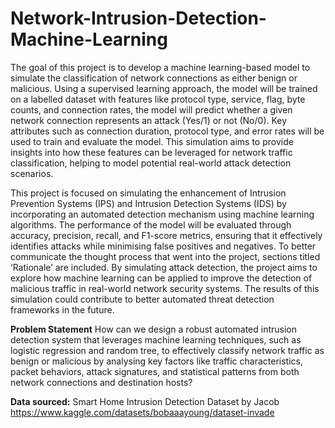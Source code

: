 # Network-Intrusion-Detection-Machine-Learning
The goal of this project is to develop a machine learning-based model to simulate the classification of network connections as either benign or malicious. Using a supervised learning approach, the model will be trained on a labelled dataset with features like protocol type, service, flag, byte counts, and connection rates, the model will predict whether a given network connection represents an attack (Yes/1) or not (No/0). Key attributes such as connection duration, protocol type, and error rates will be used to train and evaluate the model. This simulation aims to provide insights into how these features can be leveraged for network traffic classification, helping to model potential real-world attack detection scenarios.

This project is focused on simulating the enhancement of Intrusion Prevention Systems (IPS) and Intrusion Detection Systems (IDS) by incorporating an automated detection mechanism using machine learning algorithms. The performance of the model will be evaluated through accuracy, precision, recall, and F1-score metrics, ensuring that it effectively identifies attacks while minimising false positives and negatives. To better communicate the thought process that went into the project, sections titled ‘Rationale’ are included. By simulating attack detection, the project aims to explore how machine learning can be applied to improve the detection of malicious traffic in real-world network security systems. The results of this simulation could contribute to better automated threat detection frameworks in the future.


**Problem Statement**
How can we design a robust automated intrusion detection system that leverages machine learning techniques, such as logistic regression and random tree, to effectively classify network traffic as benign or malicious by analysing key factors like traffic characteristics, packet behaviors, attack signatures, and statistical patterns from both network connections and destination hosts?


**Data sourced:**
Smart Home Intrusion Detection Dataset by Jacob
https://www.kaggle.com/datasets/bobaaayoung/dataset-invade
